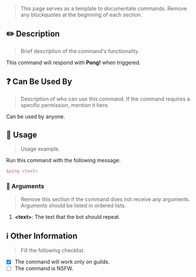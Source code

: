 > This page serves as a template to documentate commands. Remove any blockquotes at the beginning of each section.

## :pencil2: Description

> Brief description of the command's functionality.

This command will respond with **Pong!** when triggered.

## :question: Can Be Used By

> Description of who can use this command. If the command requires a specific permission, mention it here.

Can be used by anyone.

## :balloon: Usage

> Usage example.

Run this command with the following message:

``` tex
$ping <text>
```

### :pushpin: Arguments

> Remove this section if the command does not receive any arguments. Arguments should be listed in ordered lists.

1. **\<text\>**: The text that the bot should repeat.

## :information_source: Other Information

> Fill the following checklist.

* [x] The command will work only on guilds.
* [ ] The command is NSFW.
